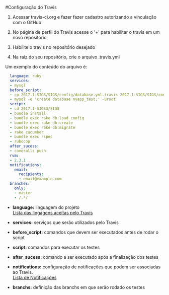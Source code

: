 #Configuração do Travis

1. Acessar travis-ci.org e fazer fazer cadastro autorizando a vinculação com o GitHub

2. No página de perfil do Travis acesse o '+' para habilitar o travis em um novo repositório

3. Habilite o travis no repositório desejado

4. Na raiz do seu repositório, crie o arquivo .travis.yml

Um exemplo do conteúdo do arquivo é:

```yml
  language: ruby
  services:
  - mysql
  before_script:
  - cp 2017.1-SIGS/SIGS/config/database.yml.travis 2017.1-SIGS/SIGS/config/database.yml
  - mysql -e 'create database myapp_test;' -uroot
  script:
  - cd 2017.1-SIGS3/SIGS
  - bundle install
  - bundle exec rake db:load_config
  - bundle exec rake db:create
  - bundle exec rake db:migrate
  - rake cucumber
  - bundle exec rspec
  - rubocop
  after_sucess:
  - coveralls push
  rvm:
  - 2.3.1
  notifications:
    email:
      recipients:
      - email@example.com
  branches:
    only:
    - master
    - /.*/
```

* **language:** linguagem do projeto<br>[Lista das lingagens aceitas pelo Travis](https://docs.travis-ci.com/user/languages)
* **services:** serviços que serão utilizados pelo Travis

* **before_script:** comandos que devem ser executados antes de rodar o script

* **script:** comandos para executar os testes

* **after_sucess:** comando a ser executado após a finalização dos testes

* **notifications:** configuração de notificações que podem ser associadas ao Travis.<br>[Lista de Notificações](https://docs.travis-ci.com/user/notifications/)

* **branchs:** definição das branchs em que serão rodado os testes
